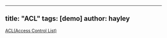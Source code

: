 
---
title:  "ACL"
tags: [demo]
author: hayley
---

[ACL(Access Control List)](https://peemangit.tistory.com/33)
